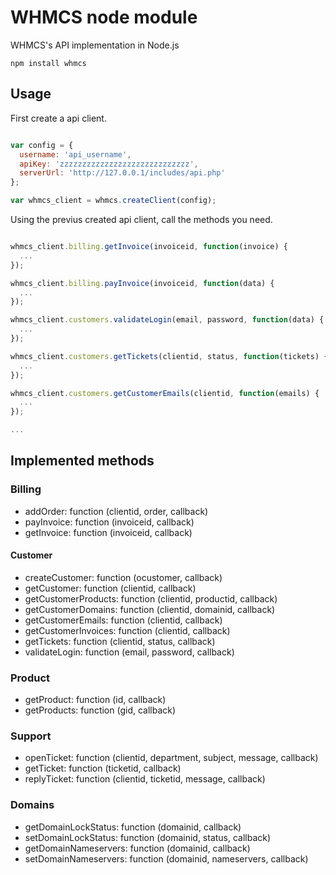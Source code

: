 WHMCS node module
=========

WHMCS's API implementation in Node.js

```
npm install whmcs
```

## Usage

First create a api client.

```javascript

var config = {
  username: 'api_username',
  apiKey: 'zzzzzzzzzzzzzzzzzzzzzzzzzzzzz',
  serverUrl: 'http://127.0.0.1/includes/api.php'
};

var whmcs_client = whmcs.createClient(config);
```

Using the previus created api client, call the methods you need.


```javascript

whmcs_client.billing.getInvoice(invoiceid, function(invoice) {
  ...
});

whmcs_client.billing.payInvoice(invoiceid, function(data) {
  ...
});

whmcs_client.customers.validateLogin(email, password, function(data) {
  ...
});

whmcs_client.customers.getTickets(clientid, status, function(tickets) {
  ...
});

whmcs_client.customers.getCustomerEmails(clientid, function(emails) {
  ...
});

...

```

## Implemented methods

### Billing

- addOrder: function (clientid, order, callback)
- payInvoice: function (invoiceid, callback)
- getInvoice: function (invoiceid, callback)

#### Customer

- createCustomer: function (ocustomer, callback)
- getCustomer: function (clientid, callback)
- getCustomerProducts: function (clientid, productid, callback)
- getCustomerDomains: function (clientid, domainid, callback)
- getCustomerEmails: function (clientid, callback)
- getCustomerInvoices: function (clientid, callback)
- getTickets: function (clientid, status, callback)
- validateLogin: function (email, password, callback)

### Product

- getProduct: function (id, callback)
- getProducts: function (gid, callback)


### Support

- openTicket: function (clientid, department, subject, message, callback)
- getTicket: function (ticketid, callback)
- replyTicket: function (clientid, ticketid, message, callback)


### Domains

- getDomainLockStatus: function (domainid, callback)
- setDomainLockStatus: function (domainid, status, callback)
- getDomainNameservers: function (domainid, callback)
- setDomainNameservers: function (domainid, nameservers, callback)
